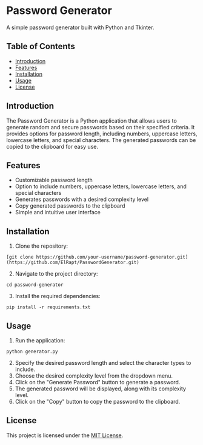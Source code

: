 # Password Generator

A simple password generator built with Python and Tkinter.

## Table of Contents
- [Introduction](#introduction)
- [Features](#features)
- [Installation](#installation)
- [Usage](#usage)
- [License](#license)

## Introduction
The Password Generator is a Python application that allows users to generate random and secure passwords based on their specified criteria. It provides options for password length, including numbers, uppercase letters, lowercase letters, and special characters. The generated passwords can be copied to the clipboard for easy use.

## Features
- Customizable password length
- Option to include numbers, uppercase letters, lowercase letters, and special characters
- Generates passwords with a desired complexity level
- Copy generated passwords to the clipboard
- Simple and intuitive user interface

## Installation
1. Clone the repository:

```[git clone https://github.com/your-username/password-generator.git](https://github.com/ElRapt/PasswordGenerator.git)```

2. Navigate to the project directory:

```cd password-generator```

3. Install the required dependencies:

```pip install -r requirements.txt```

## Usage
1. Run the application:

```python generator.py```

2. Specify the desired password length and select the character types to include.
3. Choose the desired complexity level from the dropdown menu.
4. Click on the "Generate Password" button to generate a password.
5. The generated password will be displayed, along with its complexity level.
6. Click on the "Copy" button to copy the password to the clipboard.


## License
This project is licensed under the [MIT License](LICENSE).
